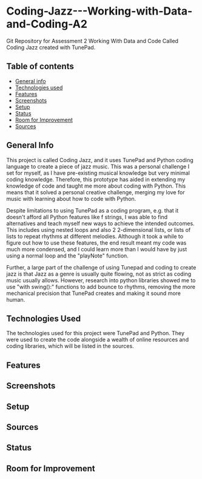 # Coding-Jazz---Working-with-Data-and-Coding-A2
Git Repository for Assessment 2 Working With Data and Code Called Coding Jazz created with TunePad.

## Table of contents
* [General info](#general-info)
* [Technologies used](#technologies-used)
* [Features](#features)
* [Screenshots](#screenshots)
* [Setup](#setup)
* [Status](#status)
* [Room for Improvement](Room-For-Improvement)
* [Sources](#sources)

## General Info 

This project is called Coding Jazz, and it uses TunePad and Python coding language to create a piece of jazz music.
This was a personal challenge I set for myself, as I have pre-existing musical knowledge but very minimal coding knowledge.
Therefore, this prototype has aided in extending my knowledge of code and taught me more about coding with Python. This means that it solved a personal creative challenge, merging my love for music with learning about how to code with Python.

Despite limitations to using TunePad as a coding program, e.g. that it doesn't afford all Python features like f strings, I was able to find alternatives and teach myself new ways to achieve the intended outcomes. This includes using nested loops and also 2 2-dimensional lists, or lists of lists to repeat rhythms at different melodies. Although it took a while to figure out how to use these features, the end result meant my code was much more condensed, and I could learn more than I would have by just using a normal loop and the "playNote" function. 

Further, a large part of the challenge of using Tunepad and coding to create jazz is that Jazz as a genre is usually quite flowing, not as strict as coding music usually allows. However, research into python libraries showed me to use "with swing():" functions to add bounce to rhythms, removing the more mechanical precision that TunePad creates and making it sound more human. 


## Technologies Used

The technologies used for this project were TunePad and Python.
They were used to create the code alongside a wealth of online resources and coding libraries, which will be listed in the sources.

## Features

## Screenshots

## Setup

## Sources

## Status

## Room for Improvement




